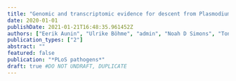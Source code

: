```yaml
---
title: "Genomic and transcriptomic evidence for descent from Plasmodium and loss of blood schizogony in Hepatocystis parasites from naturally infected red colobus monkeys"
date: 2020-01-01
publishDate: 2021-01-21T16:48:35.961452Z
authors: ["Eerik Aunin", "Ulrike Böhme", "admin", "Noah D Simons", "Tony L Goldberg", "Nelson Ting", "Colin A Chapman", "Chris I Newbold", "Matthew Berriman", "Adam J Reid"]
publication_types: ["2"]
abstract: ""
featured: false
publication: "*PLoS pathogens*"
draft: true #DO NOT UNDRAFT, DUPLICATE
---
```

